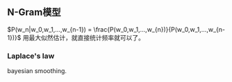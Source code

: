 ## N-Gram模型
$P(w_n|w_0,w_1,...,w_{n-1}) = \frac{P(w_0,w_1,...,w_{n})}{P(w_0,w_1,...,w_{n-1})}$
用最大似然估计，就直接统计频率就可以了。


### Laplace's law
bayesian smoothing.
